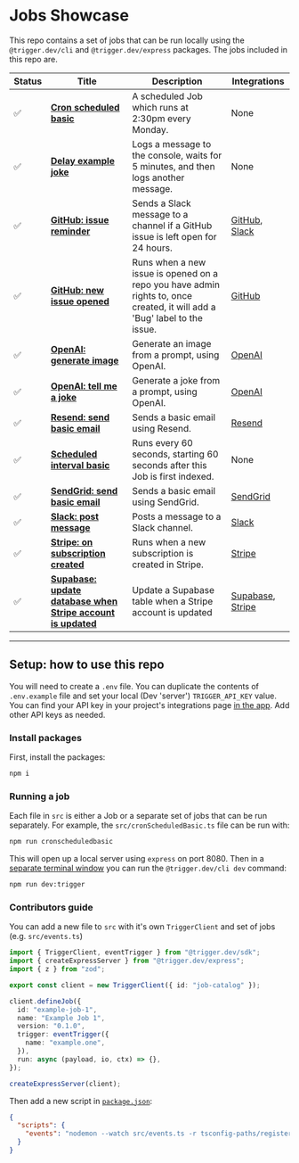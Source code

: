 # Jobs Showcase

This repo contains a set of jobs that can be run locally using the `@trigger.dev/cli` and `@trigger.dev/express` packages. The jobs included in this repo are.

| Status | Title                                                                                                                                                        | Description                                                                                                               | Integrations                                                                                                                 |
| ------ | ------------------------------------------------------------------------------------------------------------------------------------------------------------ | ------------------------------------------------------------------------------------------------------------------------- | ---------------------------------------------------------------------------------------------------------------------------- |
| ✅     | **[Cron scheduled basic](https://github.com/triggerdotdev/jobs-showcase/blob/main/src/cronScheduledBasic.ts)**                                               | A scheduled Job which runs at 2:30pm every Monday.                                                                        | None                                                                                                                         |
| ✅     | **[Delay example joke](https://github.com/triggerdotdev/jobs-showcase/blob/main/src/delayExampleJoke.ts)**                                                   | Logs a message to the console, waits for 5 minutes, and then logs another message.                                        | None                                                                                                                         |
| ✅     | **[GitHub: issue reminder](https://github.com/triggerdotdev/jobs-showcase/blob/main/src/gitHubIssueReminder.ts)**                                            | Sends a Slack message to a channel if a GitHub issue is left open for 24 hours.                                           | [GitHub](https://trigger.dev/docs/integrations/apis/github), [Slack](https:/trigger.dev/docs/integrations/apis/slack)        |
| ✅     | **[GitHub: new issue opened](https://github.com/triggerdotdev/jobs-showcase/blob/main/src/gitHubNewIssueOpened.ts)**                                         | Runs when a new issue is opened on a repo you have admin rights to, once created, it will add a 'Bug' label to the issue. | [GitHub](https://trigger.dev/docs/integrations/apis/github)                                                                  |
| ✅     | **[OpenAI: generate image](https://github.com/triggerdotdev/jobs-showcase/blob/main/src/openAIGenerateImage.ts)**                                            | Generate an image from a prompt, using OpenAI.                                                                            | [OpenAI](https://trigger.dev/docs/integrations/apis/openai)                                                                  |
| ✅     | **[OpenAI: tell me a joke](https://github.com/triggerdotdev/jobs-showcase/blob/main/src/openAITellMeAJoke.ts)**                                              | Generate a joke from a prompt, using OpenAI.                                                                              | [OpenAI](https://trigger.dev/docs/integrations/apis/openai)                                                                  |
| ✅     | **[Resend: send basic email](https://github.com/triggerdotdev/jobs-showcase/blob/main/src/resendSendBasicEmail.ts)**                                         | Sends a basic email using Resend.                                                                                         | [Resend](https://trigger.dev/docs/integrations/apis/resend)                                                                  |
| ✅     | **[Scheduled interval basic](https://github.com/triggerdotdev/jobs-showcase/blob/main/src/scheduledIntervalBasic.ts)**                                       | Runs every 60 seconds, starting 60 seconds after this Job is first indexed.                                               | None                                                                                                                         |
| ✅     | **[SendGrid: send basic email](https://github.com/triggerdotdev/jobs-showcase/blob/main/src/sendGridSendBasicEmail.ts)**                                     | Sends a basic email using SendGrid.                                                                                       | [SendGrid](https://trigger.dev/docs/integrations/apis/sendgrid)                                                              |
| ✅     | **[Slack: post message](https://github.com/triggerdotdev/jobs-showcase/blob/main/src/slackPostMessage.ts)**                                                  | Posts a message to a Slack channel.                                                                                       | [Slack](https://trigger.dev/docs/integrations/apis/slack)                                                                    |
| ✅     | **[Stripe: on subscription created](https://github.com/triggerdotdev/jobs-showcase/blob/main/src/stripeOnSubscriptionCreated.ts)**                           | Runs when a new subscription is created in Stripe.                                                                        | [Stripe](https://trigger.dev/docs/integrations/apis/stripe)                                                                  |
| ✅     | **[Supabase: update database when Stripe account is updated](https://github.com/triggerdotdev/jobs-showcase/blob/main/src/supabaseStripeUpdateDatabase.ts)** | Update a Supabase table when a Stripe account is updated                                                                  | [Supabase](https://trigger.dev/docs/integrations/apis/supabase), [Stripe](https://trigger.dev/docs/integrations/apis/stripe) |

---

## Setup: how to use this repo

You will need to create a `.env` file. You can duplicate the contents of `.env.example` file and set your local (Dev 'server') `TRIGGER_API_KEY` value. You can find your API key in your project's integrations page [in the app](https://cloud.trigger.dev). Add other API keys as needed.

### Install packages

First, install the packages:

```sh
npm i
```

### Running a job

Each file in `src` is either a Job or a separate set of jobs that can be run separately. For example, the `src/cronScheduledBasic.ts` file can be run with:

```sh
npm run cronscheduledbasic
```

This will open up a local server using `express` on port 8080. Then in a <u>separate terminal window</u> you can run the `@trigger.dev/cli dev` command:

```sh
npm run dev:trigger
```

### Contributors guide

You can add a new file to `src` with it's own `TriggerClient` and set of jobs (e.g. `src/events.ts`)

```ts
import { TriggerClient, eventTrigger } from "@trigger.dev/sdk";
import { createExpressServer } from "@trigger.dev/express";
import { z } from "zod";

export const client = new TriggerClient({ id: "job-catalog" });

client.defineJob({
  id: "example-job-1",
  name: "Example Job 1",
  version: "0.1.0",
  trigger: eventTrigger({
    name: "example.one",
  }),
  run: async (payload, io, ctx) => {},
});

createExpressServer(client);
```

Then add a new script in [`package.json`](./package.json):

```json
{
  "scripts": {
    "events": "nodemon --watch src/events.ts -r tsconfig-paths/register -r dotenv/config src/events.ts"
  }
}
```
